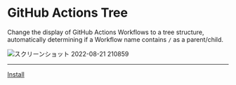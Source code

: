 # GitHub Actions Tree

Change the display of GitHub Actions Workflows to a tree structure, automatically determining if a Workflow name contains `/` as a parent/child.

![スクリーンショット 2022-08-21 210859](https://user-images.githubusercontent.com/8524631/187343603-b3c63247-b6c4-4991-a6a5-fd23b3a117f6.png)

---

[Install](https://chrome.google.com/webstore/detail/github-actions-tree/celkmkcjgjhbgidllejaanlkfkbbjflj)
